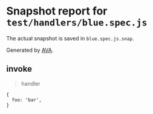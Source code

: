 # Snapshot report for `test/handlers/blue.spec.js`

The actual snapshot is saved in `blue.spec.js.snap`.

Generated by [AVA](https://avajs.dev).

## invoke

> handler

    {
      foo: 'bar',
    }
